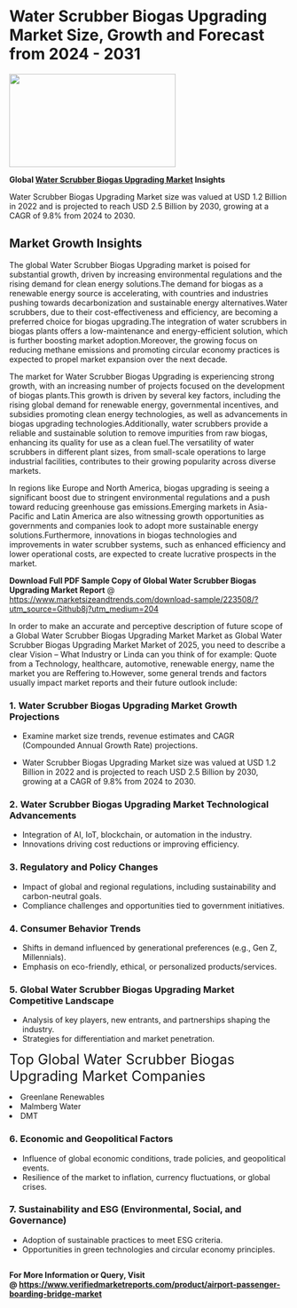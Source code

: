 <H1>Water Scrubber Biogas Upgrading Market Size, Growth and Forecast from 2024 - 2031</H1><img class="aligncenter size-medium wp-image-584254" src="https://thirdeyenews.in/wp-content/uploads/2024/09/Global-Market-Research-300x168.jpeg" alt="" width="300" height="168" /><p><strong>Global&nbsp;<a href="https://www.marketsizeandtrends.com/download-sample/223508/?utm_source=Github8j?utm_medium=204">Water Scrubber Biogas Upgrading Market</a> Insights</strong></p><p>Water Scrubber Biogas Upgrading Market size was valued at USD 1.2 Billion in 2022 and is projected to reach USD 2.5 Billion by 2030, growing at a CAGR of 9.8% from 2024 to 2030.</p><p><h2>Market Growth Insights</h2> <p>The global Water Scrubber Biogas Upgrading market is poised for substantial growth, driven by increasing environmental regulations and the rising demand for clean energy solutions.The demand for biogas as a renewable energy source is accelerating, with countries and industries pushing towards decarbonization and sustainable energy alternatives.Water scrubbers, due to their cost-effectiveness and efficiency, are becoming a preferred choice for biogas upgrading.The integration of water scrubbers in biogas plants offers a low-maintenance and energy-efficient solution, which is further boosting market adoption.Moreover, the growing focus on reducing methane emissions and promoting circular economy practices is expected to propel market expansion over the next decade.</p> <p>The market for Water Scrubber Biogas Upgrading is experiencing strong growth, with an increasing number of projects focused on the development of biogas plants.This growth is driven by several key factors, including the rising global demand for renewable energy, governmental incentives, and subsidies promoting clean energy technologies, as well as advancements in biogas upgrading technologies.Additionally, water scrubbers provide a reliable and sustainable solution to remove impurities from raw biogas, enhancing its quality for use as a clean fuel.The versatility of water scrubbers in different plant sizes, from small-scale operations to large industrial facilities, contributes to their growing popularity across diverse markets.</p> <p>In regions like Europe and North America, biogas upgrading is seeing a significant boost due to stringent environmental regulations and a push toward reducing greenhouse gas emissions.Emerging markets in Asia-Pacific and Latin America are also witnessing growth opportunities as governments and companies look to adopt more sustainable energy solutions.Furthermore, innovations in biogas technologies and improvements in water scrubber systems, such as enhanced efficiency and lower operational costs, are expected to create lucrative prospects in the market.</p> <p></p><p><span class=""><strong>Download Full PDF Sample Copy of Global Water Scrubber Biogas Upgrading Market Report</strong> @ <a href="https://www.marketsizeandtrends.com/download-sample/223508/?utm_source=Github8j?utm_medium=204" target="_blank">https://www.marketsizeandtrends.com/download-sample/223508/?utm_source=Github8j?utm_medium=204</a></span></p><p>In order to make an accurate and perceptive description of future scope of a Global&nbsp;Water Scrubber Biogas Upgrading Market Market as Global&nbsp;Water Scrubber Biogas Upgrading Market Market of 2025, you need to describe a clear Vision &ndash; What Industry or Linda can you think of for example: Quote from a Technology, healthcare, automotive, renewable energy, name the market you are Reffering to.However, some general trends and factors usually impact market reports and their future outlook include:</p><h3>1.&nbsp;<strong>Water Scrubber Biogas Upgrading Market Growth Projections</strong></h3><ul><li>Examine market size trends, revenue estimates and CAGR (Compounded Annual Growth Rate) projections.</li><li><p>Water Scrubber Biogas Upgrading Market size was valued at USD 1.2 Billion in 2022 and is projected to reach USD 2.5 Billion by 2030, growing at a CAGR of 9.8% from 2024 to 2030.</p></li></ul><h3>2.&nbsp;<strong>Water Scrubber Biogas Upgrading Market Technological Advancements</strong></h3><ul><li>Integration of AI, IoT, blockchain, or automation in the industry.</li><li>Innovations driving cost reductions or improving efficiency.</li></ul><h3>3.&nbsp;<strong>Regulatory and Policy Changes</strong></h3><ul><li>Impact of global and regional regulations, including sustainability and carbon-neutral goals.</li><li>Compliance challenges and opportunities tied to government initiatives.</li></ul><h3>4.&nbsp;<strong>Consumer Behavior Trends</strong></h3><ul><li>Shifts in demand influenced by generational preferences (e.g., Gen Z, Millennials).</li><li>Emphasis on eco-friendly, ethical, or personalized products/services.</li></ul><h3>5.&nbsp;<strong>Global Water Scrubber Biogas Upgrading Market Competitive Landscape</strong></h3><ul><li>Analysis of key players, new entrants, and partnerships shaping the industry.</li><li>Strategies for differentiation and market penetration.</li></ul><p data-pm-slice="1 1 []"><span style="color: inherit; font-family: inherit; font-size: 25px;">Top Global Water Scrubber Biogas Upgrading Market Companies</span></p><div class="" data-test-id=""><p><li>Greenlane Renewables</li><li> Malmberg Water</li><li> DMT</li></p></div><h3>6.&nbsp;<strong>Economic and Geopolitical Factors</strong></h3><ul><li>Influence of global economic conditions, trade policies, and geopolitical events.</li><li>Resilience of the market to inflation, currency fluctuations, or global crises.</li></ul><h3>7.&nbsp;<strong>Sustainability and ESG (Environmental, Social, and Governance)</strong></h3><ul><li>Adoption of sustainable practices to meet ESG criteria.</li><li>Opportunities in green technologies and circular economy principles.</li></ul><h2><strong style="font-size: 14px;">For More Information or Query, Visit @&nbsp;</strong><a style="background-color: #ffffff; font-size: 14px;" href="https://www.marketsizeandtrends.com/report/water-scrubber-biogas-upgrading-market/" target="_blank">https://www.verifiedmarketreports.com/product/airport-passenger-boarding-bridge-market</a></h2>